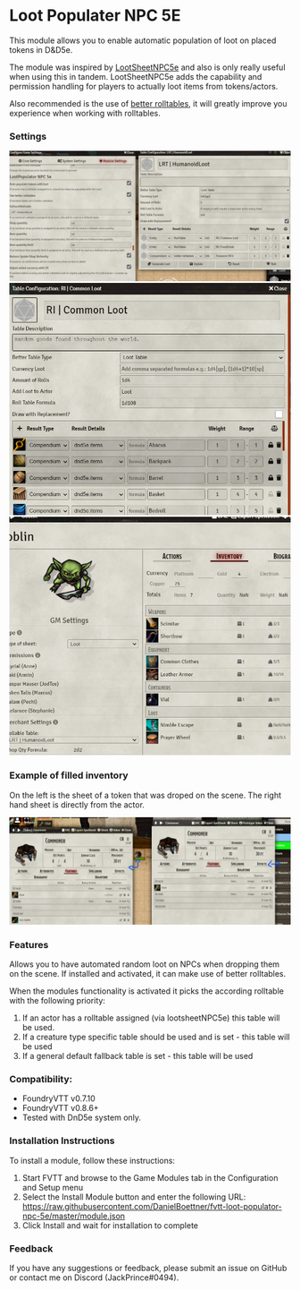 # Loot Populater NPC 5E

This module allows you to enable automatic population of loot on placed tokens in D&D5e.

The module was inspired by [LootSheetNPC5e](https://github.com/jopeek/fvtt-loot-sheet-npc-5e) and also is only really useful when using this in tandem. LootSheetNPC5e adds the capability and permission handling for players to actually loot items from tokens/actors.

Also recommended is the use of [better rolltables](https://github.com/ultrakorne/better-rolltables), it will greatly improve you experience when working with rolltables.

### Settings
![image](https://github.com/DanielBoettner/fvtt-loot-populator-npc-5e/blob/master/LP_001.png)
![image](https://github.com/DanielBoettner/fvtt-loot-populator-npc-5e/blob/master/LP_002.png)
![image](https://github.com/DanielBoettner/fvtt-loot-populator-npc-5e/blob/master/LP_003.png)

### Example of filled inventory
On the left is the sheet of a token that was droped on the scene.
The right hand sheet is directly from the actor.

![image](https://github.com/DanielBoettner/fvtt-loot-populator-npc-5e/blob/master/SheetExample.png)

### Features

Allows you to have automated random loot on NPCs when dropping them on the scene.
If installed and activated, it can make use of better rolltables.

When the modules functionality is activated it picks the according rolltable with the following priority:

1. If an actor has a rolltable assigned (via lootsheetNPC5e) this table will be used.
2. If a creature type specific table should be used and is set - this table will be used
3. If a general default fallback table is set - this table will be used

### Compatibility:
- FoundryVTT v0.7.10
- FoundryVTT v0.8.6+
- Tested with DnD5e system only.

### Installation Instructions

To install a module, follow these instructions:

1. Start FVTT and browse to the Game Modules tab in the Configuration and Setup menu
2. Select the Install Module button and enter the following URL: https://raw.githubusercontent.com/DanielBoettner/fvtt-loot-populator-npc-5e/master/module.json
3. Click Install and wait for installation to complete

### Feedback

If you have any suggestions or feedback, please submit an issue on GitHub or contact me on Discord (JackPrince#0494).
